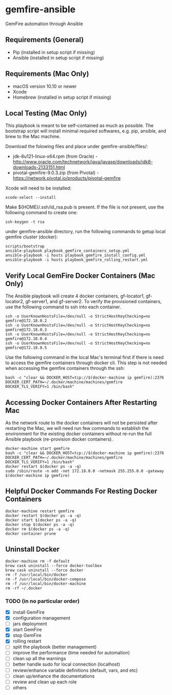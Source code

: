 # gemfire-ansible

GemFire automation through Ansible

## Requirements (General)

* Pip (installed in setup script if missing)
* Ansible (installed in setup script if missing)

## Requirements (Mac Only)

* macOS version 10.10 or newer
* Xcode
* Homebrew (installed in setup script if missing)

## Local Testing (Mac Only)

This playbook is meant to be self-contained as much as possible. The bootstrap script will install minimal required softwares, e.g. pip, ansible, and brew to the Mac machine.

Download the folowing files and place under gemfire-ansible/files/:
* jdk-8u121-linux-x64.rpm (from Oracle) - http://www.oracle.com/technetwork/java/javase/downloads/jdk8-downloads-2133151.html
* pivotal-gemfire-9.0.3.zip (from Pivotal) - https://network.pivotal.io/products/pivotal-gemfire

Xcode will need to be installed:
```
xcode-select --install
```

Make ${HOME}/.ssh/id_rsa.pub is present. If the file is not present, use the following command to create one:
```
ssh-keygen -t rsa
```

under gemfire-ansible directory, run the following commands to getup local gemfire cluster (docker):
```
scripts/bootstrap
ansible-playbook playbook_gemfire_containers_setup.yml
ansible-playbook -i hosts playbook_gemfire_install_config.yml
ansible-playbook -i hosts playbook_gemfire_rolling_restart.yml
```

## Verify Local GemFire Docker Containers (Mac Only)

The Ansible playbook will create 4 docker containers, gf-locator1, gf-locator2, gf-server1, and gf-server2. To verify the provisioned containers, use the following command to ssh into each container.
```
ssh -o UserKnownHostsFile=/dev/null -o StrictHostKeyChecking=no gemfire@172.18.0.2
ssh -o UserKnownHostsFile=/dev/null -o StrictHostKeyChecking=no gemfire@172.18.0.3
ssh -o UserKnownHostsFile=/dev/null -o StrictHostKeyChecking=no gemfire@172.18.0.4
ssh -o UserKnownHostsFile=/dev/null -o StrictHostKeyChecking=no gemfire@172.18.0.5
```

Use the following command in the local Mac's terminal first if there is need to access the gemfire containers through docker cli. This step is not needed when accessing the gemfire containers through the ssh:
```
bash -c "clear && DOCKER_HOST=tcp://$(docker-machine ip gemfire):2376 DOCKER_CERT_PATH=~/.docker/machine/machines/gemfire DOCKER_TLS_VERIFY=1 /bin/bash"
```

## Accessing Docker Containers After Restarting Mac
As the network route to the docker containers will not be persisted after restarting the Mac, we will need run few commands to establish the environment for the existing docker containers without re-run the full Ansible playbook (re-provision docker containers).
```
docker-machine start gemfire
bash -c "clear && DOCKER_HOST=tcp://$(docker-machine ip gemfire):2376 DOCKER_CERT_PATH=~/.docker/machine/machines/gemfire DOCKER_TLS_VERIFY=1 /bin/bash"
docker restart $(docker ps -a -q)
sudo /sbin/route -n add -net 172.18.0.0 -netmask 255.255.0.0 -gateway $(docker-machine ip gemfire)
```

## Helpful Docker Commands For Resting Docker Containers

```
docker-machine restart gemfire
docker restart $(docker ps -a -q)
docker start $(docker ps -a -q)
docker stop $(docker ps -a -q)
docker rm $(docker ps -a -q)
docker container prune
```

## Uninstall Docker

```
docker-machine rm -f default
brew cask uninstall --force docker-toolbox
brew cask uninstall --force docker
rm -f /usr/local/bin/docker
rm -f /usr/local/bin/docker-compose
rm -f /usr/local/bin/docker-machine
rm -rf ~/.docker
```

### TODO (in no particular order)

- [X] install GemFire
- [X] configuration management
- [ ] jars deployment
- [X] start GemFire
- [X] stop GemFire
- [X] rolling restart
- [ ] split the playbook (better management)  
- [ ] improve the performance (time needed for automation)
- [ ] clean up all the warnings
- [ ] better handle sudo for local connection (localhost)
- [ ] review/enhance variable definitions (default, vars, and etc)
- [ ] clean up/enhance the documentations
- [ ] review and clean up each role
- [ ] others
